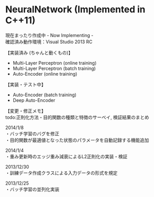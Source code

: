 NeuralNetwork (Implemented in C++11)
=============
現在まったり作成中 - Now Implementing -  
確認済み動作環境：Visual Studio 2013 RC

【実装済み (ちゃんと動くもの)】  
* Multi-Layer Perceptron (online training)  
* Multi-Layer Perceptron (batch training) 
* Auto-Encoder (online training)  

【実装・テスト中】  
* Auto-Encoder (batch training)  
* Deep Auto-Encoder  

【変更・修正メモ】  
todo:正則化方法・目的関数の種類と特徴のサーベイ, 検証結果のまとめ  

2014/1/8  
・バッチ学習のバグを修正  
・目的関数が最適値となった状態のパラメータを自動記録する機能追加

2014/1/4  
・重み更新時のエッジ重み減衰によるL2正則化の実装・検証

2013/12/30  
・訓練データ作成クラスによる入力データの形式を規定

2013/12/25  
・バッチ学習の並列化実装
